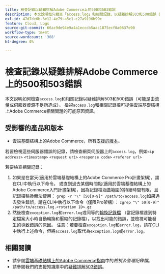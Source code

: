 ```yaml
---
title: 檢查記錄以疑難排解Adobe Commerce上的500和503錯誤
description: 本文說明如何檢查「access.log」和相關記錄，以疑難排解503和500錯誤（可能是由流量或伺服器資源不足所造成）。 檢視「access.log」和相關記錄檔可提供有關雲端基礎結構上Adobe Commerce相關問題可能原因的資訊。
exl-id: 47d7de6b-3e12-4e79-a5c1-c27a9196b99c
feature: Cloud, Logs
source-git-commit: 66ac9de94e9a4a1eccdb5aac1875ecf0a0637e90
workflow-type: tm+mt
source-wordcount: '308'
ht-degree: 0%

---
```


# 檢查記錄以疑難排解Adobe Commerce上的500和503錯誤

本文說明如何檢查`access.log`和相關記錄以疑難排解503和500錯誤（可能是由流量或伺服器資源不足所造成）。 檢視`access.log`和相關記錄檔可提供雲端基礎結構上Adobe Commerce相關問題的可能原因資訊。

<!--
Bob - not in TOC
-->

## 受影響的產品和版本

* 雲端基礎結構上的Adobe Commerce，所有[支援的版本](https://experienceleague.adobe.com/docs/commerce-operations/release/planning/lifecycle-policy.html?lang=zh-Hant)。

若要檢視這些伺服器錯誤的記錄，請檢查網頁伺服器上的`access.log`，例如`<ip address>` `<timestamp>` `<request uri>` `<response code>` `<referer url>`

若要檢查相關記錄：

1. 如果是在當天(適用於雲端基礎結構上的Adobe Commerce Pro計畫架構)，請在CLI中執行以下命令。 或直到過去某個時間點(適用於雲端基礎結構上的Adobe Commerce入門計畫架構)，因為記錄檔涵蓋範圍的持續時間有限，且記錄檔輪換無法使用： `grep -r "\" [50[0-9]" /path/to/access.log`如果過去發生錯誤，請在CLI中執行以下命令（僅限Pro架構）： `zgrep "\" 50[0-9]" /path/to/access.log.<rotation ID>.gz`
1. 然後檢查`exception.log`和`error.log`或同等的[輪換記錄檔](https://experienceleague.adobe.com/docs/commerce-operations/installation-guide/next-steps/configuration.html?lang=zh-Hant#log-rotation) （當記錄檔達到特定檔案大小時自動輪換和壓縮的記錄檔），以找出可能的錯誤，並檢視可能發生的導致錯誤的原因。 注意：若要檢查`exception.log`和`error.log`，請在CLI中執行上述命令，但將`access.log`取代為`exception.log`或`error.log`。

## 相關閱讀

* 請參閱[雲端基礎結構上的Adobe Commerce指南](https://experienceleague.adobe.com/docs/commerce-cloud-service/user-guide/develop/test/log-locations.html?lang=zh-Hant)中的&#x200B;*檢視及管理記錄檔*。
* 請參閱我們的支援知識庫中的[疑難排解503錯誤](/help/troubleshooting/miscellaneous/troubleshooting-503-errors.md)。